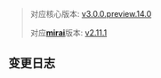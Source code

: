 > 对应核心版本: [v3.0.0.preview.14.0](https://github.com/ForteScarlet/simpler-robot/releases/tag/v3.0.0.preview.14.0)
>
> 对应[**mirai**](https://github.com/mamoe/mirai)版本: [v2.11.1](https://github.com/ForteScarlet/simpler-robot/releases/tag/2.11.1)



## 变更日志
